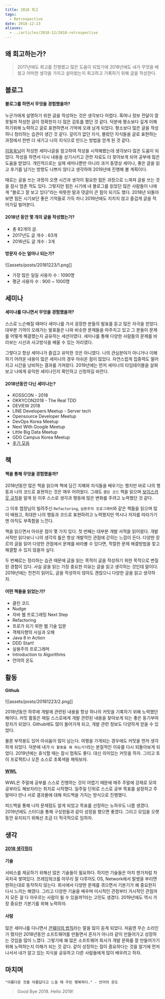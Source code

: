 ```yaml
---
title: 2018 회고
tags:
  - Retrospective
date: 2018-12-23
aliases:
  - ../articles/2018-12/2018-retrospective
---
```

## 왜 회고하는가?
> 2017년에도 회고를 진행했고 많은 도움이 되었기에 2018년에도 내가 무엇을 배웠고 어떠한 생각을 가지고 살아왔는지 회고하고 기록하기 위해 글을 작성한다.

## 블로그
#### 블로그를 하면서 무엇을 경험했을까?
누군가에게 설명하기 위한 글을 작성하는 것은 생각보다 어렵다. 혹여나 정보 전달이 잘못될까 작성한 글이 정확한지 더 많은 검토를 했던 것 같다. 덕분에 평소보다 깊게 이해하기위해 노력하고 글로 표현하면서 기억에 오래 남게 되었다.
평소보다 많은 글을 작성하니 정리하는 습관이 생긴 것 같다. 깊이가 없던 지식, 몰랐던 지식들을 글로 표현하는 과정에서 한번 더 새기고 나의 지식으로 만드는 방법을 얻게 된 것 같다.

[이동욱님](https://jojoldu.tistory.com/)이 작성한 세미나글을 참고하여 작성을 시작해봤는데 생각보다 많은 도움이 되었다. 작성을 하면서 다시 내용을 상기시키고 관련 자료도 더 찾아보게 되어 공부에 많은 도움을 받았다. 개인적으로는 실제 세미나뿐만 아니라 과거 동영상 세미나, 좋은 글을 읽고 후기를 남기는 방향도 나쁘지 않다고 생각하여 2019년에 진행해 볼 계획이다.

때로는 글을 쓰는 과정이 오랜 시간과 생각이 필요한 힘든 과정으로 느껴져 글을 쓰는 것을 잠시 멈춘 적도 있다. 그렇지만 힘든 시기에 내 블로그를 읽었던 많은 사람들이 나에게 "블로그 잘 보고 있다"라는 따뜻한 말과 댓글이 큰 힘이 되기도 했다. 2018년 되돌아보면 힘든 시기보단 좋은 기억들로 가득 차니 2019년에도 지치지 않고 즐겁게 글을 적어가길 빌어본다.


#### 2018년 동안 몇 개의 글을 작성했는가?
- 총 82개의 글.
- 2017년도 글 개수 : 63개
- 2016년도 글 개수 : 3개

#### 방문자 수는 얼마나 되는가?
![[assets/posts/20181223/1.png]]
- 가장 많은 일일 사용자 수 : 1090명
- 평균 사용자 수 : 900 ~ 1000명


## 세미나
#### 세미나를 다니면서 무엇을 경험했을까?
스스로 느슨해질 때마다 세미나를 가서 굉장한 분들의 발표를 듣고 많은 자극을 얻었다. 대부분 기억이 오래가는 발표들은 나와 비슷한 문제들을 마주치고 있고 그 분들이 문제를 어떻게 해결했는지 공유하는 세션이였다. 세미나를 통해 다양한 사람들의 문제를 바라보는 시선과 사고방식을 배울 수 있는 자리였다.

그렇다고 항상 세미나가 즐겁고 유익한 것은 아니였다. 나의 관심분야가 아니거나 이해하기 어려운 내용이 많은 세미나의 경우 아쉬운 점이 많았다. 자연스럽게 집중력도 떨어지고 시간을 낭비하는 결과를 가져왔다. 2019년에는 먼저 세미나의 타임테이블을 살펴보고 나에게 유익한 세미나인지 확인하고 신청하길 바란다.

#### 2018년동안 다닌 세미나는?
- KOSSCON - 2018
- OKKYCON2018 - The Real TDD
- DEVIEW 2018
- LINE Developers Meetup - Server tech
- Opensource Developer Meetup
- DevOps Korea Meetup
- Next With Google Meetup
- Little Big Data Meetup
- GDG Campus Korea Meetup
- [후기 모음](https://nesoy.github.io/category/#/Review)


## 책
#### 책을 통해 무엇을 경험했을까?
2018년동안 많은 책을 읽으며 책에 담긴 지혜와 지식들을 배우기는 했지만 바로 나의 행동과 나의 코드로 표현하는 것은 매우 어려웠다. 그래도 `클린 코드` 책을 읽으며 [보이스카웃 규칙](https://johngrib.github.io/wiki/Boy-Scout-Rule/)을 알게 된 이후 스스로 생각과 행동에 많은 변화를 주려고 노력했던 것 같다.

그 이후 랩장님이 빌려주신 `Refactoring`, `실용주의 프로그래머`와 같은 책들을 읽으며 많이 배웠고, 최대한 나의 행동과 코드로 표현하려고 노력했지만 역시나 저자를 따라가기엔 아직도 부족함을 느낀다.

책을 읽으면서 아쉬운 점이 몇 가지 있다. 첫 번째는 대부분 개발 서적을 읽어왔다. 개발 서적만 읽다보니 나의 생각의 틀은 항상 개발적인 관점에 갇히는 느낌이 든다. 다양한 장르의 글을 읽어 다양한 관점에서 문제를 바라볼 수 있다면, 적절한 문제 해결방법을 찾고 해결할 수 있지 않을까 싶다.

두 번째로는 정리하는 습관 때문에 글을 읽는 목적이 글을 작성하기 위한 목적으로 변질된 경험이 있다. 사실 글을 읽는 가장 중요한 이유는 글을 읽고 생각하는 것인데 말이다. 2019년에는 천천히 읽어도, 글을 작성하지 않아도 괜찮으니 다양한 글을 읽고 생각하자.


#### 어떤 책들을 읽었는가?
- 클린 코드
- Nudge
- 자바 웹 프로그래밍 Next Step
- Refactoring
- 프로가 되기 위한 웹 기술 입문
- 객체지향의 사실과 오해
- Java 8 in Action
- DDD Start!
- 실용주의 프로그래머
- Introduction to Algorithms
- 언어의 온도

## 활동
#### Github
![[assets/posts/20181223/2.png]]

2018년동안 하루에 개발에 관련된 내용을 항상 하나의 커밋을 기록하기 위해 노력했던 해이다. 커밋 활동은 매일 스스로에게 개발 관련된 내용을 찾아보게 되는 좋은 동기부여 장치가 되었다. Github에도 많이 들어가게 되고, 개발 관련 정보도 다양하게 얻을 수 있었다.

물론 부작용도 있어 아쉬움이 많이 남는다. 여행을 가게되는 경우에도 커밋을 먼저 생각하게 되었다. 덕분에 내가 `이 활동을 왜 하는가?`라는 본질적인 이유를 다시 되돌아보게 되었다. 2019년에는 휴식할 때는 잠시 멈춰도 좋다. 대신 의미있는 커밋을 하자. 그리고 토이 프로젝트나 오픈 소스로 초록색을 채워보자.

#### [WWL](https://github.com/WeareSoft/wwl)

WWL은 주말에 공부를 스스로 진행하는 것이 어렵기 때문에 매주 주말에 강제로 모여 공부라도 해보자라는 취지로 시작했다. 일주일 단위로 스스로 공부 목표를 설정하고 주말마다 만나 서로 결과물에 대해 피드백을 가지는 방식으로 진행했다.

피드백을 통해 나의 문제점도 알게 되었고 목표를 선정하는 노하우도 나름 생겼다. 2019년에도 스터디을 통해 구성원들과 같이 성장을 했으면 좋겠다. 그리고 모임을 오랫동안 유지되기 위해선 조금 더 적극적으로 임하자.


## 생각
#### [2018 생각정리](https://nesoy.github.io/articles/2018-07/2018-Thinking)

#### 기술
서비스를 제공하기 위해선 많은 기술들이 필요하다. 하지만 기술들은 마치 젠가처럼 차곡차곡 쌓여있다. 프레임워크를 아무리 잘 다루어도 OS, Network에서 말썽을 부리면 원하는대로 동작하지 않는다. 회사에서 다양한 문제를 겪으면서 기본기가 왜 중요한지 다시 느끼는 해였다. 그리고 다양한 기술을 배우며 미시적인 관점부터 거시적인 관점까지 모든 걸 다 아우르는 사람이 될 수 있을까?라는 고민도 생겼다. 2019년에도 역시 가장 중요한 기본기를 위해 노력하자.

#### 사람
많은 세미나를 다니면서 [콘웨이의 법칙](https://johngrib.github.io/wiki/Conway-s-law/)라는 말을 많이 듣게 되었다. 처음엔 무슨 소리인가 했지만 2018년동안 소프트웨어를 만들면서 혼자가 아니라 같이 만들어가고 성장하는 것임을 많이 느꼈다. 그렇기에 왜 많은 소프트웨어 회사가 개발 문화를 잘 만들어가기 위해 노력하는지 이해가 되는 것 같다. 같이 성장하는 점이 중요하다는 것을 알기에 먼저 나서서 내가 알고 있는 지식을 공유하고 다른 사람들에게 많이 배우려고 하자.



## 마치며
`"아름다운 것을 아름답다고 느낄 때 우린 행복하다." - 언어의 온도`

> Good Bye 2018. Hello 2019!
